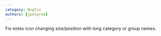 ```yaml
---
category: Bugfix
authors: [jpelgrom]
---
```


Fix notes icon changing size/position with long category or group names.